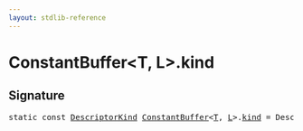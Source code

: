 ```yaml
---
layout: stdlib-reference
---
```


# ConstantBuffer<T, L>.kind

## Signature
<pre>
<span class='code_keyword'>static</span> <span class='code_keyword'>const</span> <a href="../../descriptorkind-0a/index.html" class="code_type">DescriptorKind</a> <a href="../index.html" class="code_type">ConstantBuffer</a>&lt;<a href="../index.html#typeparam-T" class="code_type">T</a>, <a href="../index.html#typeparam-L" class="code_type">L</a>&gt;.<a href=".html" class="code_var">kind</a> = DescriptorKind\.Buffer;
</pre>

